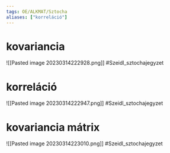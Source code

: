 ```yaml
---
tags: OE/ALKMAT/Sztocha 
aliases: ["korreláció"]
---
```


# kovariancia
![[Pasted image 20230314222928.png]]
#Szeidl_sztochajegyzet 

# korreláció
![[Pasted image 20230314222947.png]]
#Szeidl_sztochajegyzet 

# kovariancia mátrix
![[Pasted image 20230314223010.png]]
#Szeidl_sztochajegyzet 